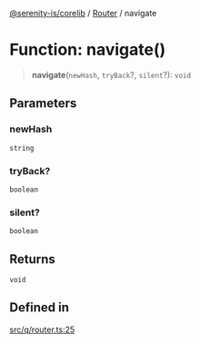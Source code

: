 [@serenity-is/corelib](../../../README.md) / [Router](../README.md) / navigate

# Function: navigate()

> **navigate**(`newHash`, `tryBack`?, `silent`?): `void`

## Parameters

### newHash

`string`

### tryBack?

`boolean`

### silent?

`boolean`

## Returns

`void`

## Defined in

[src/q/router.ts:25](https://github.com/serenity-is/serenity/blob/master/packages/corelib/src/q/router.ts#L25)

